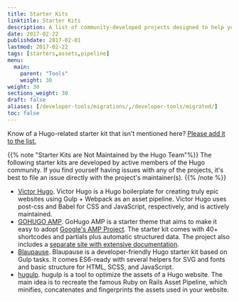 ```yaml
---
title: Starter Kits
linktitle: Starter Kits
description: A list of community-developed projects designed to help you get up and running with Hugo.
date: 2017-02-22
publishdate: 2017-02-01
lastmod: 2017-02-22
tags: [starters,assets,pipeline]
menu:
  main:
    parent: "Tools"
    weight: 30
weight: 30
sections_weight: 30
draft: false
aliases: [/developer-tools/migrations/,/developer-tools/migrated/]
toc: false
---
```


Know of a Hugo-related starter kit that isn't mentioned here? [Please add it to the list.][addkit]

{{% note "Starter Kits are Not Maintained by the Hugo Team"%}}
The following starter kits are developed by active members of the Hugo community. If you find yourself having issues with any of the projects, it's best to file an issue directly with the project's maintainer(s).
{{% /note %}}

* [Victor Hugo][]. Victor Hugo is a Hugo boilerplate for creating truly epic websites using Gulp + Webpack as an asset pipeline. Victor Hugo uses post-css and Babel for CSS and JavaScript, respectively, and is actively maintained.
* [GOHUGO AMP][]. GoHugo AMP is a starter theme that aims to make it easy to adopt [Google's AMP Project][amp]. The starter kit comes with 40+ shortcodes and partials plus automatic structured data. The project also includes a [separate site with extensive documentation][gohugodocs].
* [Blaupause][]. Blaupause is a developer-friendly Hugo starter kit based on Gulp tasks. It comes ES6-ready with several helpers for SVG and fonts and basic structure for HTML, SCSS, and JavaScript.
* [hugulp][]. hugulp is a tool to optimize the assets of a Hugo website. The main idea is to recreate the famous Ruby on Rails Asset Pipeline, which minifies, concatenates and fingerprints the assets used in your website.


[addkit]: https://github.com/spf13/hugo/edit/master/docs/content/tools/starter-kits.md
[amp]: https://www.ampproject.org/
[Blaupause]: https://github.com/fspoettel/blaupause
[GOHUGO AMP]: https://github.com/wildhaber/gohugo-amp
[gohugodocs]: https://gohugo-amp.gohugohq.com/
[hugulp]: https://github.com/jbrodriguez/hugulp
[Victor Hugo]: https://github.com/netlify/victor-hugo